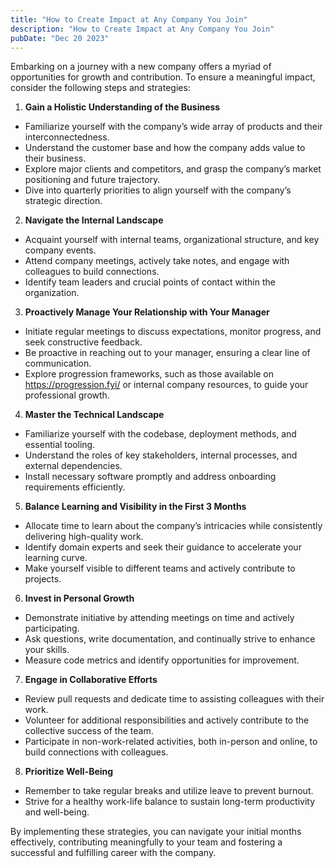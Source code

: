 ```yaml
---
title: "How to Create Impact at Any Company You Join"
description: "How to Create Impact at Any Company You Join"
pubDate: "Dec 20 2023"
---
```


Embarking on a journey with a new company offers a myriad of opportunities for growth and contribution. To ensure a meaningful impact, consider the following steps and strategies:

1. **Gain a Holistic Understanding of the Business**

- Familiarize yourself with the company’s wide array of products and their interconnectedness.
- Understand the customer base and how the company adds value to their business.
- Explore major clients and competitors, and grasp the company’s market positioning and future trajectory.
- Dive into quarterly priorities to align yourself with the company’s strategic direction.

2. **Navigate the Internal Landscape**

- Acquaint yourself with internal teams, organizational structure, and key company events.
- Attend company meetings, actively take notes, and engage with colleagues to build connections.
- Identify team leaders and crucial points of contact within the organization.

3. **Proactively Manage Your Relationship with Your Manager**

- Initiate regular meetings to discuss expectations, monitor progress, and seek constructive feedback.
- Be proactive in reaching out to your manager, ensuring a clear line of communication.
- Explore progression frameworks, such as those available on https://progression.fyi/ or internal company resources, to guide your professional growth.

4. **Master the Technical Landscape**

- Familiarize yourself with the codebase, deployment methods, and essential tooling.
- Understand the roles of key stakeholders, internal processes, and external dependencies.
- Install necessary software promptly and address onboarding requirements efficiently.

5. **Balance Learning and Visibility in the First 3 Months**

- Allocate time to learn about the company’s intricacies while consistently delivering high-quality work.
- Identify domain experts and seek their guidance to accelerate your learning curve.
- Make yourself visible to different teams and actively contribute to projects.

6. **Invest in Personal Growth**

- Demonstrate initiative by attending meetings on time and actively participating.
- Ask questions, write documentation, and continually strive to enhance your skills.
- Measure code metrics and identify opportunities for improvement.

7. **Engage in Collaborative Efforts**

- Review pull requests and dedicate time to assisting colleagues with their work.
- Volunteer for additional responsibilities and actively contribute to the collective success of the team.
- Participate in non-work-related activities, both in-person and online, to build connections with colleagues.

8. **Prioritize Well-Being**

- Remember to take regular breaks and utilize leave to prevent burnout.
- Strive for a healthy work-life balance to sustain long-term productivity and well-being.

By implementing these strategies, you can navigate your initial months effectively, contributing meaningfully to your team and fostering a successful and fulfilling career with the company.
